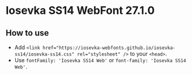 # Iosevka SS14 WebFont 27.1.0

## How to use

- Add `<link href="https://iosevka-webfonts.github.io/iosevka-ss14/iosevka-ss14.css" rel="stylesheet" />` to your `<head>`.
- Use `fontFamily: 'Iosevka SS14 Web'` or `font-family: 'Iosevka SS14 Web'`.
